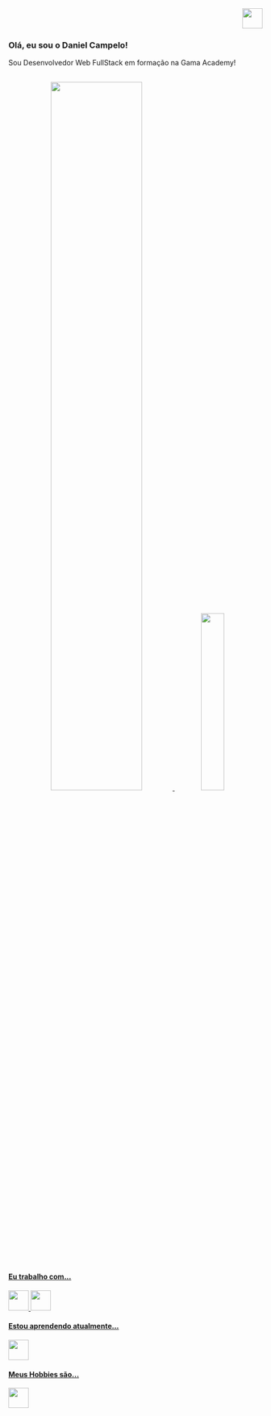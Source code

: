 <div>
    <div align="right">
        <a href="https://www.linkedin.com/in/daniel-campelo-76015888/"><img src="https://cdn.jsdelivr.net/gh/devicons/devicon/icons/linkedin/linkedin-original.svg" width="40px" heigth="30px"/></a>
    </div>
    <div>
        <h3>Olá, eu sou o Daniel Campelo!</h3>
        <p>Sou Desenvolvedor Web FullStack em formação na Gama Academy!<p>
    </div>
</div>

##
<div div align="center">
  <a href="https://github.com/DanielCampelo10">
    <img height="60%" src="https://github-readme-stats.vercel.app/api?username=DanielCampelo10&show_icons=true&theme=dracula&include_all_commits=true&count_private=true"/>
    <img height="30%" src="https://github-readme-stats.vercel.app/api/top-langs/?username=DanielCampelo10&layout=compact&langs_count=7&theme=dracula"/>
</div>

<h4>Eu trabalho com...</h4>
<p align="left">
<img src="https://cdn.jsdelivr.net/gh/devicons/devicon/icons/html5/html5-original.svg" width="40px" heigth="30px"/>
<img src="https://cdn.jsdelivr.net/gh/devicons/devicon/icons/css3/css3-original.svg" width="40px" heigth="30px"/>
</p>
<h4>Estou aprendendo atualmente...</h4>
<p align="left">
<img src="https://cdn.jsdelivr.net/gh/devicons/devicon/icons/javascript/javascript-original.svg" width="40px" heigth="30px"/>
</p>
<h4>Meus Hobbies são...</h4>
<p align="left">
<img src="https://cdn.jsdelivr.net/gh/devicons/devicon/icons/arduino/arduino-original.svg" width="40px" heigth="30px"/>
</p>
<!--
**DanielCampelo10/DanielCampelo10** is a ✨ _special_ ✨ repository because its `README.md` (this file) appears on your GitHub profile.

Here are some ideas to get you started:

- 🔭 I’m currently working on ...
- 🌱 I’m currently learning ...
- 👯 I’m looking to collaborate on ...
- 🤔 I’m looking for help with ...
- 💬 Ask me about ...
- 📫 How to reach me: ...
- 😄 Pronouns: ...
- ⚡ Fun fact: ...
-->
